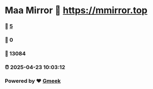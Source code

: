 # Maa Mirror :link: https://mmirror.top 
### :page_facing_up: [5](https://mmirror.top/tag.html) 
### :speech_balloon: 0 
### :hibiscus: 13084 
### :alarm_clock: 2025-04-23 10:03:12 
### Powered by :heart: [Gmeek](https://github.com/Meekdai/Gmeek)

